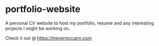 # portfolio-website
A personal CV website to host my portfolio, resume and any interesting projects I might be working on.

Check it out @ https://trevormccann.com
